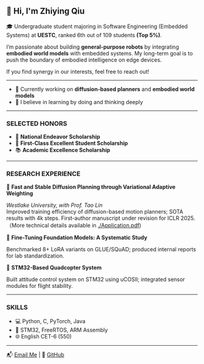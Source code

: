 ## 👋 Hi, I'm Zhiying Qiu

🎓 Undergraduate student majoring in Software Engineering (Embedded Systems) at **UESTC**, ranked 6th out of 109 students **(Top 5%)**.

I’m passionate about building **general-purpose robots** by integrating **embodied world models** with embedded systems. My long-term goal is to push the boundary of embodied intelligence on edge devices.

If you find synergy in our interests, feel free to reach out!

---

- 🤖 Currently working on **diffusion-based planners** and **embodied world models**
- 🌱 I believe in learning by doing and thinking deeply

---

<h3 align="left">SELECTED HONORS</h3>

- 🏫 **National Endeavor Scholarship**  
- 🥇 **First-Class Excellent Student Scholarship**  
- 📚 **Academic Excellence Scholarship**

---

<h3 align="left">RESEARCH EXPERIENCE</h3>

🚀 **Fast and Stable Diffusion Planning through Variational Adaptive Weighting**  

*Westlake University, with Prof. Tao Lin*  
Improved training efficiency of diffusion-based motion planners; SOTA results with 4k steps. First-author manuscript under revision for ICLR 2025.（More technical details available in [./Application.pdf](./Application.pdf))

🧪 **Fine-Tuning Foundation Models: A Systematic Study**  

Benchmarked 8+ LoRA variants on GLUE/SQuAD; produced internal reports for lab standardization.

🚁 **STM32-Based Quadcopter System**  

Built attitude control system on STM32 using uCOSII; integrated sensor modules for flight stability.

---

<h3 align="left">SKILLS</h3>

- 💻 Python, C, PyTorch, Java  
- 🔧 STM32, FreeRTOS, ARM Assembly  
- 🌐 English CET-6 (550)

---

📬 [Email Me](mailto:zhiyingq@std.uestc.edu.cn) | 🔗 [GitHub](https://github.com/InnoMakerQiu)

